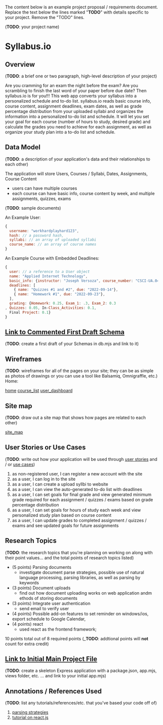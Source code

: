 The content below is an example project proposal / requirements document. Replace the text below the lines marked "__TODO__" with details specific to your project. Remove the "TODO" lines.

(__TODO__: your project name)

# Syllabus.io

## Overview

(__TODO__: a brief one or two paragraph, high-level description of your project)

Are you cramming for an exam the night before the exam? Are you scrambling to finish the last word of your paper before due date? Then syllabus.io is for you!!! This web app converts your syllabus into a personalized schedule and to-do list. syllabus.io reads basic course info, course content, assignment deadlines, exam dates, as well as grade percentage distribution from your uploaded syllabi and organizes the information into a personalized to-do list and schedule. It will let you set your goal for each course (number of hours to study, desired grade) and calculate the grades you need to achieve for each assignment, as well as organize your study plan into a to-do list and schedule.


## Data Model

(__TODO__: a description of your application's data and their relationships to each other) 

The application will store Users, Courses / Syllabi, Dates, Assignments, Course Content

* users can have multiple courses 
* each course can have basic info, course content by week, and multiple assignments, quizzes, exams

(__TODO__: sample documents)

An Example User:

```javascript
{
  username: "workhardplayhard123",
  hash: // a password hash,
  syllabi: // an array of uploaded syllabi
  course_name: // an array of course names
}
```

An Example Course with Embedded Deadlines:

```javascript
{
  user: // a reference to a User object
  name: "Applied Internet Technology",
  basic_info: {instructor: "Joseph Versoza", course_number: "CSCI-UA.0467", topics: ['javascript', 'Server Side Programming (with Node and Express)', '...']}
  deadlines: [
    { name: "Quizzes #1 and #2", due: "2022-09-14"},
    { name: "Homework #1", due: "2022-09-23"},
  ],
  grading: {Homework: 0.25, Exam_1: .3, Exam_2: 0.3
, Quizzes: 0.05, In-Class_Activities: 0.1,
  Final Project: 0.1}
}
```


## [Link to Commented First Draft Schema](db.mjs) 

(__TODO__: create a first draft of your Schemas in db.mjs and link to it)

## Wireframes

(__TODO__: wireframes for all of the pages on your site; they can be as simple as photos of drawings or you can use a tool like Balsamiq, Omnigraffle, etc.)
Home: 

[home](wireframes/home.jpg)
[course_list](wireframes/course_list.jpg)
[user_dashboard](wireframes/user_dashboard.jpg)


## Site map

(__TODO__: draw out a site map that shows how pages are related to each other)

[site_map](site_map.jpg)

## User Stories or Use Cases

(__TODO__: write out how your application will be used through [user stories](http://en.wikipedia.org/wiki/User_story#Format) and / or [use cases](https://en.wikipedia.org/wiki/Use_case))

1. as non-registered user, I can register a new account with the site
2. as a user, I can log in to the site
3. as a user, I can create a upload syllbi to website
4. as a user, I can view the auto-generated to-do list with deadlines
4. as a user, I can set goals for final grade and view generated minimum grade required for each assignment / quizzes / exams based on grade percentage distribution
5. as a user, I can set goals for hours of study each week and view personalized study plan based on course content
6. as a user, I can update grades to completed assignment / quizzes / exams and see updated goals for future assignments

## Research Topics

(__TODO__: the research topics that you're planning on working on along with their point values... and the total points of research topics listed)

* (5 points) Parsing documents
    * investigate document parse strategies, possible use of natural language processing, parsing libraries, as well as parsing by keywords
* (3 points) Document uploads
    * find out how document uploading works on web application andm ethods of storing documents
* (3 points) Integrate user authentication
    * send email to verify user
* (4 points) Possible add-on features to set reminder on windows/ios, export schedule to Google Calendar, 
* (4 points) react
    * used react as the frontend framework; 

10 points total out of 8 required points (___TODO__: addtional points will __not__ count for extra credit)


## [Link to Initial Main Project File](app.mjs) 

(__TODO__: create a skeleton Express application with a package.json, app.mjs, views folder, etc. ... and link to your initial app.mjs)

## Annotations / References Used

(__TODO__: list any tutorials/references/etc. that you've based your code off of)

1. [parsing strategies](https://medium.com/@chetcorcos/introduction-to-parsers-644d1b5d7f3d)
2. [tutorial on react.js](https://www.youtube.com/watch?v=bMknfKXIFA8)

